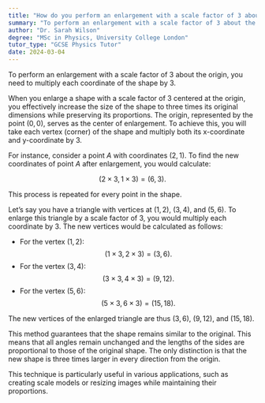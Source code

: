 ```yaml
---
title: "How do you perform an enlargement with a scale factor of 3 about the origin?"
summary: "To perform an enlargement with a scale factor of 3 about the origin, multiply each coordinate by 3."
author: "Dr. Sarah Wilson"
degree: "MSc in Physics, University College London"
tutor_type: "GCSE Physics Tutor"
date: 2024-03-04
---
```


To perform an enlargement with a scale factor of $3$ about the origin, you need to multiply each coordinate of the shape by $3$.

When you enlarge a shape with a scale factor of $3$ centered at the origin, you effectively increase the size of the shape to three times its original dimensions while preserving its proportions. The origin, represented by the point $(0,0)$, serves as the center of enlargement. To achieve this, you will take each vertex (corner) of the shape and multiply both its x-coordinate and y-coordinate by $3$.

For instance, consider a point $A$ with coordinates $(2, 1)$. To find the new coordinates of point $A$ after enlargement, you would calculate:

$$
(2 \times 3, 1 \times 3) = (6, 3).
$$

This process is repeated for every point in the shape.

Let’s say you have a triangle with vertices at $(1, 2)$, $(3, 4)$, and $(5, 6)$. To enlarge this triangle by a scale factor of $3$, you would multiply each coordinate by $3$. The new vertices would be calculated as follows:

- For the vertex $(1, 2)$:
$$
(1 \times 3, 2 \times 3) = (3, 6).
$$
- For the vertex $(3, 4)$:
$$
(3 \times 3, 4 \times 3) = (9, 12).
$$
- For the vertex $(5, 6)$:
$$
(5 \times 3, 6 \times 3) = (15, 18).
$$

The new vertices of the enlarged triangle are thus $(3, 6)$, $(9, 12)$, and $(15, 18)$.

This method guarantees that the shape remains similar to the original. This means that all angles remain unchanged and the lengths of the sides are proportional to those of the original shape. The only distinction is that the new shape is three times larger in every direction from the origin. 

This technique is particularly useful in various applications, such as creating scale models or resizing images while maintaining their proportions.
    